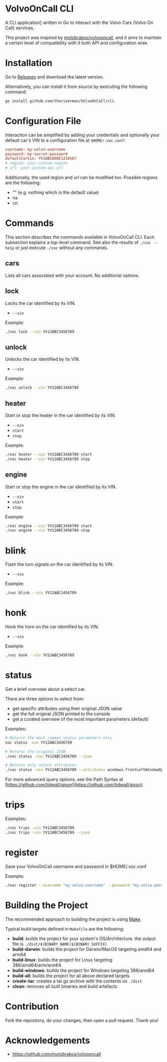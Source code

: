 # VolvoOnCall CLI
A CLI application] written in Go to interact with the Volvo Cars (Volvo On Call) services.

This project was inspired by [molobrakos/volvooncall](https://github.com/molobrakos/volvooncall), and it aims to maintain a certain level of compatibility with it both API and configuration wise.

# Installation
Go to [Releases](https://github.com/theriverman/VolvoOnCall/releases) and download the latest version.

Alternatively, you can install it from source by executing the following command:
```bash
go install github.com/theriverman/VolvoOnCall/cli
```

# Configuration File
Interaction can be simplified by adding your credentials and optionally your default car's VIN to a configuration file at `$HOME/.voc.conf`:
```ini
username: my-volvo-username
password: my-secret-passowrd
defaultCarVin: YV1ABCD00E1234567
# region: your-custom-region
# url: your-custom-api-url
```

Additionally, the used region and url can be modified too. Possible regions are the following:
- "" (e.g. nothing which is the default value)
- na
- cn

# Commands
This section describes the commands available in VolvoOnCall CLI. Each subsection explains a top-level command. See also the results of `./voc --help` or just execute `./voc` without any commands.

## cars
Lists all cars associated with your account. No additional options.

## lock
Locks the car identified by its VIN.
- `--vin`

Example:
```bash
./voc lock --vin YV12ABC3456789
```

## unlock
Unlocks the car identified by its VIN.
- `--vin`

Example:
```bash
./voc unlock --vin YV12ABC3456789
```

## heater
Start or stop the heater in the car identified by its VIN.
- `--vin`
- `start`
- `stop`

Example:
```bash
./voc heater --vin YV12ABC3456789 start
./voc heater --vin YV12ABC3456789 stop
```

## engine
Start or stop the engine in the car identified by its VIN.
- `--vin`
- `start`
- `stop`

Example:
```bash
./voc engine --vin YV12ABC3456789 start
./voc engine --vin YV12ABC3456789 stop
```

# blink
Flash the turn signals on the car identified by its VIN.
- `--vin`

Example:
```bash
./voc blink --vin YV12ABC3456789
```

# honk
Honk the horn on the car identified by its VIN.
- `--vin`

Example:
```bash
./voc honk --vin YV12ABC3456789
```

# status
Get a brief overview about a select car.

There are three options to select from:
- get specific attributes using their original JSON value
- get the full original JSON printed to the console
- get a curated overview of the most important parameters (default)

Examples:
```bash
# Returns the most common status parameters only
voc status -vin YV12ABC3456789

# Returns the original JSON
./voc status -vin YV12ABC3456789 --json

# Returns only select attributes
./voc status -vin YV12ABC3456789 --attributes windows.frontLeftWindowOpen,averageFuelConsumption,averageSpeed
```
For more advanced query options, see the Path Syntax at [https://github.com/tidwall/gjson](https://github.com/tidwall/gjson).

# trips

Examples:
```bash
./voc trips -vin YV12ABC3456789
./voc trips -vin YV12ABC3456789 --json
```

# register
Save your VolvoOnCall username and password in $HOME/.voc.conf

Example:
```bash
./voc register --username "my-volvo-username" --password "my-volvo-password"
```

# Building the Project
The recommended approach to building the project is using [Make](https://en.wikipedia.org/wiki/Make_(software)).

Typical build targets defined in `Makefile` are the following:
  * **build**: builds the project for your system's OS/Architecture. the output file is `./dist/$(BINARY_NAME)$(BINARY_SUFFIX)`
  * **build-darwin**:   builds the project for Darwin/MacOS targeting amd64 and arm64
  * **build-linux**:    builds the project for Linux targeting 386/amd64/arm/arm64
  * **build-windows**:  builds the project for Windows targeting 386/amd64
  * **build-all**:      builds the project for all above declared targets
  * **create-tar**:     creates a tar.gz archive with the contents os `./dist`
  * **clean**:          removes all built binaries and build artefacts

# Contribution
Fork the repository, do your changes, then open a pull request. Thank you!

# Acknowledgements
  * https://github.com/molobrakos/volvooncall
